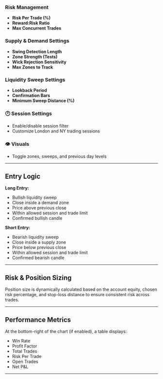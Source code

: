 
### Risk Management
- **Risk Per Trade (%)**
- **Reward:Risk Ratio**
- **Max Concurrent Trades**

### Supply & Demand Settings
- **Swing Detection Length**
- **Zone Strength (Tests)**
- **Wick Rejection Sensitivity**
- **Max Zones to Track**

### Liquidity Sweep Settings
- **Lookback Period**
- **Confirmation Bars**
- **Minimum Sweep Distance (%)**

### 🕐 Session Settings
- Enable/disable session filter
- Customize London and NY trading sessions

### 👁️ Visuals
- Toggle zones, sweeps, and previous day levels

---

## Entry Logic

**Long Entry:**
- Bullish liquidity sweep
- Close inside a demand zone
- Price above previous close
- Within allowed session and trade limit
- Confirmed bullish candle

**Short Entry:**
- Bearish liquidity sweep
- Close inside a supply zone
- Price below previous close
- Within allowed session and trade limit
- Confirmed bearish candle

---

## Risk & Position Sizing

Position size is dynamically calculated based on the account equity, chosen risk percentage, and stop-loss distance to ensure consistent risk across trades.

---

## Performance Metrics

At the bottom-right of the chart (if enabled), a table displays:
- Win Rate
- Profit Factor
- Total Trades
- Risk Per Trade
- Open Trades
- Net P&L

---
